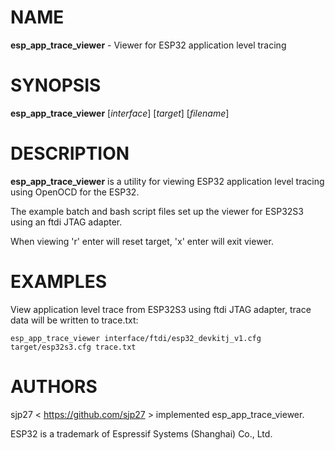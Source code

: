 # NAME
**esp_app_trace_viewer** - Viewer for ESP32 application level tracing

# SYNOPSIS
**esp_app_trace_viewer**
[*interface*]
[*target*]
[*filename*]

# DESCRIPTION
**esp_app_trace_viewer**
is a utility for viewing ESP32 application level tracing using OpenOCD for the ESP32.

The example batch and bash script files set up the viewer for ESP32S3 using an ftdi JTAG adapter.

When viewing 'r' enter will reset target, 'x' enter will exit viewer.

# EXAMPLES

View application level trace from ESP32S3 using ftdi JTAG adapter, trace data will be written to trace.txt:

	esp_app_trace_viewer interface/ftdi/esp32_devkitj_v1.cfg target/esp32s3.cfg trace.txt

# AUTHORS
sjp27 &lt; https://github.com/sjp27 &gt;
implemented esp_app_trace_viewer.

ESP32 is a trademark of Espressif Systems (Shanghai) Co., Ltd.
